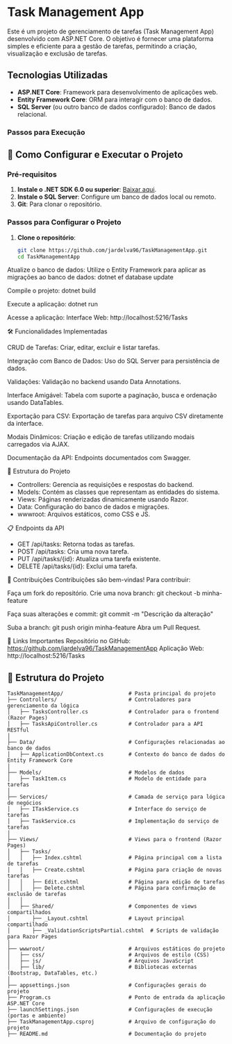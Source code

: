 # Task Management App

Este é um projeto de gerenciamento de tarefas (Task Management App) desenvolvido com ASP.NET Core. O objetivo é fornecer uma plataforma simples e eficiente para a gestão de tarefas, permitindo a criação, visualização e exclusão de tarefas.

## Tecnologias Utilizadas
- **ASP.NET Core**: Framework para desenvolvimento de aplicações web.
- **Entity Framework Core**: ORM para interagir com o banco de dados.
- **SQL Server** (ou outro banco de dados configurado): Banco de dados relacional.

### Passos para Execução

## 🚀 Como Configurar e Executar o Projeto

### Pré-requisitos

1. **Instale o .NET SDK 6.0 ou superior**: [Baixar aqui](https://dotnet.microsoft.com/download).
2. **Instale o SQL Server**: Configure um banco de dados local ou remoto.
3. **Git**: Para clonar o repositório.

### Passos para Configurar o Projeto

1. **Clone o repositório**:
   ```bash
   git clone https://github.com/jardelva96/TaskManagementApp.git
   cd TaskManagementApp


Atualize o banco de dados: Utilize o Entity Framework para aplicar as migrações ao banco de dados:
dotnet ef database update

Compile o projeto:
dotnet build

Execute a aplicação:
dotnet run

Acesse a aplicação:
Interface Web: http://localhost:5216/Tasks

🛠 Funcionalidades Implementadas

CRUD de Tarefas:
Criar, editar, excluir e listar tarefas.

Integração com Banco de Dados:
Uso do SQL Server para persistência de dados.

Validações:
Validação no backend usando Data Annotations.

Interface Amigável:
Tabela com suporte a paginação, busca e ordenação usando DataTables.

Exportação para CSV:
Exportação de tarefas para arquivo CSV diretamente da interface.

Modais Dinâmicos:
Criação e edição de tarefas utilizando modais carregados via AJAX.

Documentação da API:
Endpoints documentados com Swagger.

📂 Estrutura do Projeto
- Controllers: Gerencia as requisições e respostas do backend.
- Models: Contém as classes que representam as entidades do sistema.
- Views: Páginas renderizadas dinamicamente usando Razor.
- Data: Configuração do banco de dados e migrações.
- wwwroot: Arquivos estáticos, como CSS e JS.

📋 Endpoints da API
- GET /api/tasks: Retorna todas as tarefas.
- POST /api/tasks: Cria uma nova tarefa.
- PUT /api/tasks/{id}: Atualiza uma tarefa existente.
- DELETE /api/tasks/{id}: Exclui uma tarefa.

🌟 Contribuições
Contribuições são bem-vindas! Para contribuir:

Faça um fork do repositório.
Crie uma nova branch:
git checkout -b minha-feature

Faça suas alterações e commit:
git commit -m "Descrição da alteração"

Suba a branch:
git push origin minha-feature
Abra um Pull Request.

🔗 Links Importantes
Repositório no GitHub: https://github.com/jardelva96/TaskManagementApp
Aplicação Web: http://localhost:5216/Tasks

## 📁 Estrutura do Projeto

```plaintext
TaskManagementApp/                     # Pasta principal do projeto
├── Controllers/                       # Controladores para gerenciamento da lógica
│   ├── TasksController.cs             # Controlador para o frontend (Razor Pages)
│   ├── TasksApiController.cs          # Controlador para a API RESTful
│
├── Data/                              # Configurações relacionadas ao banco de dados
│   ├── ApplicationDbContext.cs        # Contexto do banco de dados do Entity Framework Core
│
├── Models/                            # Modelos de dados
│   ├── TaskItem.cs                    # Modelo de entidade para tarefas
│
├── Services/                          # Camada de serviço para lógica de negócios
│   ├── ITaskService.cs                # Interface do serviço de tarefas
│   ├── TaskService.cs                 # Implementação do serviço de tarefas
│
├── Views/                             # Views para o frontend (Razor Pages)
│   ├── Tasks/
│   │   ├── Index.cshtml               # Página principal com a lista de tarefas
│   │   ├── Create.cshtml              # Página para criação de novas tarefas
│   │   ├── Edit.cshtml                # Página para edição de tarefas
│   │   ├── Delete.cshtml              # Página para confirmação de exclusão de tarefas
│   │
│   ├── Shared/                        # Componentes de views compartilhados
│       ├── _Layout.cshtml             # Layout principal compartilhado
│       ├── _ValidationScriptsPartial.cshtml  # Scripts de validação para Razor Pages
│
├── wwwroot/                           # Arquivos estáticos do projeto
│   ├── css/                           # Arquivos de estilo (CSS)
│   ├── js/                            # Arquivos JavaScript
│   ├── lib/                           # Bibliotecas externas (Bootstrap, DataTables, etc.)
│
├── appsettings.json                   # Configurações gerais do projeto
├── Program.cs                         # Ponto de entrada da aplicação ASP.NET Core
├── launchSettings.json                # Configurações de execução (portas e ambiente)
├── TaskManagementApp.csproj           # Arquivo de configuração do projeto
├── README.md                          # Documentação do projeto




